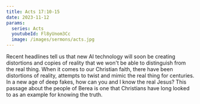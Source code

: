 ```yaml
---
title: Acts 17:10-15
date: 2023-11-12
params:
  series: Acts
  youtubeId: Fl8yUnom3Cc
  image: /images/sermons/acts.jpg
---
```

Recent headlines tell us that new AI technology will soon be creating distortions and copies of reality that we won't be able to distinguish from the real thing. When it comes to our Christian faith, there have been distortions of reality, attempts to twist and mimic the real thing for centuries. In a new age of deep fakes, how can you and I know the real Jesus? This passage about the people of Berea is one that Christians have long looked to as an example for knowing the truth.
